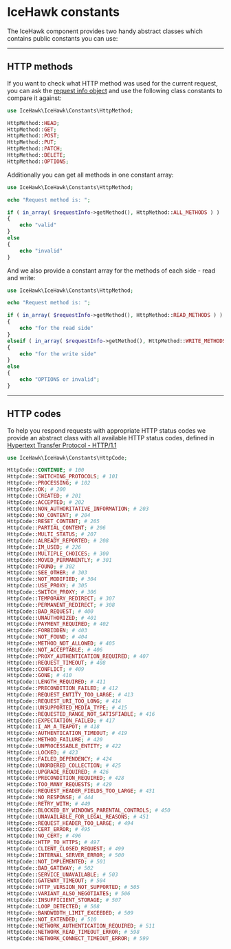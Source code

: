 # IceHawk constants

The IceHawk component provides two handy abstract classes which contains public constants you can use:

<hr class="blockspace">
 
## HTTP methods

If you want to check what HTTP method was used for the current request, you can ask the [request info object](@baseUrl@/docs/icehawk/request-information.html) 
and use the following class constants to compare it against:

```php
use IceHawk\IceHawk\Constants\HttpMethod;

HttpMethod::HEAD; 
HttpMethod::GET; 
HttpMethod::POST; 
HttpMethod::PUT; 
HttpMethod::PATCH; 
HttpMethod::DELETE; 
HttpMethod::OPTIONS; 
```

Additionally you can get all methods in one constant array:

```php
use IceHawk\IceHawk\Constants\HttpMethod;

echo "Request method is: ";

if ( in_array( $requestInfo->getMethod(), HttpMethod::ALL_METHODS ) )
{
	echo "valid"
}
else
{
	echo "invalid"
}
```

And we also provide a constant array for the methods of each side - read and write:

```php
use IceHawk\IceHawk\Constants\HttpMethod;

echo "Request method is: ";

if ( in_array( $requestInfo->getMethod(), HttpMethod::READ_METHODS ) )
{
	echo "for the read side"
}
elseif ( in_array( $requestInfo->getMethod(), HttpMethod::WRITE_METHODS ) )
{
	echo "for the write side"
}
else
{
	echo "OPTIONS or invalid";
}
```

<hr class="blockspace">

## HTTP codes

To help you respond requests with appropriate HTTP status codes we provide an abstract class with all available HTTP status codes, defined in 
[Hypertext Transfer Protocol - HTTP/1.1](https://www.w3.org/Protocols/rfc2616/rfc2616-sec10.html)
 
```php
use IceHawk\IceHawk\Constants\HttpCode;

HttpCode::CONTINUE; # 100
HttpCode::SWITCHING_PROTOCOLS; # 101
HttpCode::PROCESSING; # 102
HttpCode::OK; # 200
HttpCode::CREATED; # 201
HttpCode::ACCEPTED; # 202
HttpCode::NON_AUTHORITATIVE_INFORMATION; # 203
HttpCode::NO_CONTENT; # 204
HttpCode::RESET_CONTENT; # 205
HttpCode::PARTIAL_CONTENT; # 206
HttpCode::MULTI_STATUS; # 207
HttpCode::ALREADY_REPORTED; # 208
HttpCode::IM_USED; # 226
HttpCode::MULTIPLE_CHOICES; # 300
HttpCode::MOVED_PERMANENTLY; # 301
HttpCode::FOUND; # 302
HttpCode::SEE_OTHER; # 303
HttpCode::NOT_MODIFIED; # 304
HttpCode::USE_PROXY; # 305
HttpCode::SWITCH_PROXY; # 306
HttpCode::TEMPORARY_REDIRECT; # 307
HttpCode::PERMANENT_REDIRECT; # 308
HttpCode::BAD_REQUEST; # 400
HttpCode::UNAUTHORIZED; # 401
HttpCode::PAYMENT_REQUIRED; # 402
HttpCode::FORBIDDEN; # 403
HttpCode::NOT_FOUND; # 404
HttpCode::METHOD_NOT_ALLOWED; # 405
HttpCode::NOT_ACCEPTABLE; # 406
HttpCode::PROXY_AUTHENTICATION_REQUIRED; # 407
HttpCode::REQUEST_TIMEOUT; # 408
HttpCode::CONFLICT; # 409
HttpCode::GONE; # 410
HttpCode::LENGTH_REQUIRED; # 411
HttpCode::PRECONDITION_FAILED; # 412
HttpCode::REQUEST_ENTITY_TOO_LARGE; # 413
HttpCode::REQUEST_URI_TOO_LONG; # 414
HttpCode::UNSUPPORTED_MEDIA_TYPE; # 415
HttpCode::REQUESTED_RANGE_NOT_SATISFIABLE; # 416
HttpCode::EXPECTATION_FAILED; # 417
HttpCode::I_AM_A_TEAPOT; # 418
HttpCode::AUTHENTICATION_TIMEOUT; # 419
HttpCode::METHOD_FAILURE; # 420
HttpCode::UNPROCESSABLE_ENTITY; # 422
HttpCode::LOCKED; # 423
HttpCode::FAILED_DEPENDENCY; # 424
HttpCode::UNORDERED_COLLECTION; # 425
HttpCode::UPGRADE_REQUIRED; # 426
HttpCode::PRECONDITION_REQUIRED; # 428
HttpCode::TOO_MANY_REQUESTS; # 429
HttpCode::REQUEST_HEADER_FIELDS_TOO_LARGE; # 431
HttpCode::NO_RESPONSE; # 444
HttpCode::RETRY_WITH; # 449
HttpCode::BLOCKED_BY_WINDOWS_PARENTAL_CONTROLS; # 450
HttpCode::UNAVAILABLE_FOR_LEGAL_REASONS; # 451
HttpCode::REQUEST_HEADER_TOO_LARGE; # 494
HttpCode::CERT_ERROR; # 495
HttpCode::NO_CERT; # 496
HttpCode::HTTP_TO_HTTPS; # 497
HttpCode::CLIENT_CLOSED_REQUEST; # 499
HttpCode::INTERNAL_SERVER_ERROR; # 500
HttpCode::NOT_IMPLEMENTED; # 501
HttpCode::BAD_GATEWAY; # 502
HttpCode::SERVICE_UNAVAILABLE; # 503
HttpCode::GATEWAY_TIMEOUT; # 504
HttpCode::HTTP_VERSION_NOT_SUPPORTED; # 505
HttpCode::VARIANT_ALSO_NEGOTIATES; # 506
HttpCode::INSUFFICIENT_STORAGE; # 507
HttpCode::LOOP_DETECTED; # 508
HttpCode::BANDWIDTH_LIMIT_EXCEEDED; # 509
HttpCode::NOT_EXTENDED; # 510
HttpCode::NETWORK_AUTHENTICATION_REQUIRED; # 511
HttpCode::NETWORK_READ_TIMEOUT_ERROR; # 598
HttpCode::NETWORK_CONNECT_TIMEOUT_ERROR; # 599
```
